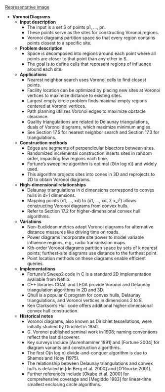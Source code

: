 [Representative image](ADM-ch17-geometry-voronoi-diagrams.best.png)

- **Voronoi Diagrams**
  - **Input description**
    - The input is a set S of points p1, ..., pn.
    - These points serve as the sites for constructing Voronoi regions.
    - Voronoi diagrams partition space so that every region contains points closest to a specific site.
  - **Problem description**
    - Space is decomposed into regions around each point where all points are closer to that point than any other in S.
    - The goal is to define cells that represent regions of influence around each site.
  - **Applications**
    - Nearest neighbor search uses Voronoi cells to find closest points.
    - Facility location can be optimized by placing new sites at Voronoi vertices to maximize distance to existing sites.
    - Largest empty circle problem finds maximal empty regions centered at Voronoi vertices.
    - Path planning utilizes Voronoi edges to maximize obstacle clearance.
    - Quality triangulations are related to Delaunay triangulations, duals of Voronoi diagrams, which maximize minimum angles.
    - See Section 17.5 for nearest neighbor search and Section 17.3 for triangulations.
  - **Construction methods**
    - Edges are segments of perpendicular bisectors between sites.
    - Randomized incremental construction inserts sites in random order, impacting few regions each time.
    - Fortune’s sweepline algorithm is optimal (Θ(n log n)) and widely used.
    - This algorithm projects sites into cones in 3D and reprojects to 2D to obtain Voronoi diagrams.
  - **High-dimensional relationships**
    - Delaunay triangulations in d dimensions correspond to convex hulls in d+1 dimensions.
    - Mapping points (x1, ..., xd) to (x1, ..., xd, Σ x_i²) allows constructing Voronoi diagrams from convex hulls.
    - Refer to Section 17.2 for higher-dimensional convex hull algorithms.
  - **Variations**
    - Non-Euclidean metrics adapt Voronoi diagrams for alternative distance measures like driving time on roads.
    - Power diagrams incorporate site power to model variable influence regions, e.g., radio transmission maps.
    - Kth-order Voronoi diagrams partition space by sets of k nearest points; furthest-site diagrams use distance to the furthest point.
    - Point location methods on these diagrams enable efficient queries.
  - **Implementations**
    - Fortune’s Sweep2 code in C is a standard 2D implementation available from Netlib.
    - C++ libraries CGAL and LEDA provide Voronoi and Delaunay triangulation algorithms in 2D and 3D.
    - Qhull is a popular C program for convex hulls, Delaunay triangulations, and Voronoi vertices in dimensions 2 to 8.
    - Ken Clarkson’s Hull code offers additional higher-dimensional convex hull construction.
  - **Historical notes**
    - Voronoi diagrams, also known as Dirichlet tessellations, were initially studied by Dirichlet in 1850.
    - G. Voronoi published seminal work in 1908; naming conventions reflect the last discoverer.
    - Key surveys include [Aurenhammer 1991] and [Fortune 2004] for diagram variants and construction algorithms.
    - The first O(n log n) divide-and-conquer algorithm is due to Shamos and Hoey (1975).
    - The relationship between Delaunay triangulations and convex hulls is detailed in [de Berg et al. 2000] and [O’Rourke 2001].
    - Further references include [Okabe et al. 2000] for comprehensive coverage and [Megiddo 1983] for linear-time smallest enclosing circle algorithms.
